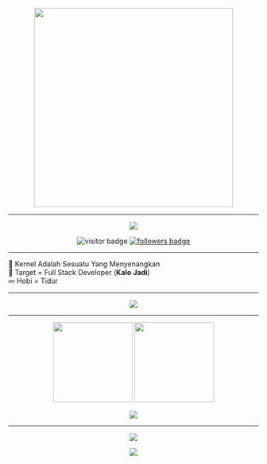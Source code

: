 
<p align="center">
  <img src="https://tenor.com/id/view/fox-fox-girl-gif-6680118806096799072" width="400"/>
</p>

---

<!-- Banner Animasi Atas -->
<p align="center">
  <img src="https://capsule-render.vercel.app/api?type=waving&color=00f7f7&height=200&section=header&text=Halo%20Saya%20ibad!&fontSize=40&fontColor=0d1117&animation=fadeIn" />
</p>

<!-- Badge Visitor & Follower -->
<p align="center">
  <img src="https://komarev.com/ghpvc/?username=Ibadriansyah&label=Profile%20Views&color=00f7f7&style=flat" alt="visitor badge"/>
  <a href="https://github.com/Ibadriansyah?tab=followers">
    <img src="https://img.shields.io/github/followers/Ibadriansyah?label=Followers&style=flat&color=00f7f7" alt="followers badge"/>
  </a>
</p>

---

🔭 Kernel Adalah Sesuatu Yang Menyenangkan  
🎯 Target = Full Stack Developer (**Kalo Jadi**)  
💤 Hobi = Tidur  

---

<p align="center">
  <img src="https://readme-typing-svg.herokuapp.com?size=22&color=00F7F7&center=true&vCenter=true&width=600&lines=Halo+Saya+ibad!;Kernel+Itu+Menyenangkan;Full+Stack+Developer+(Semoga);Tidur+Adalah+Hobi+Terbaik+😴;" />
</p>

---

<p align="center">
  <img src="https://github-readme-stats.vercel.app/api?username=Ibadriansyah&show_icons=true&theme=tokyonight" height="160"/>
  <img src="https://github-readme-streak-stats.herokuapp.com/?user=Ibadriansyah&theme=tokyonight" height="160"/>
</p>

<p align="center">
  <img src="https://github-readme-activity-graph.vercel.app/graph?username=Ibadriansyah&theme=tokyo-night" />
</p>

---

<p align="center">
  <a href="https://t.me/DabiHaysnair"><img src="https://img.shields.io/badge/Telegram-2CA5E0?style=flat&logo=telegram&logoColor=white"/></a>
</p>

<!-- Footer Animasi -->
<p align="center">
  <img src="https://capsule-render.vercel.app/api?type=waving&color=00f7f7&height=100&section=footer" />
</p>
